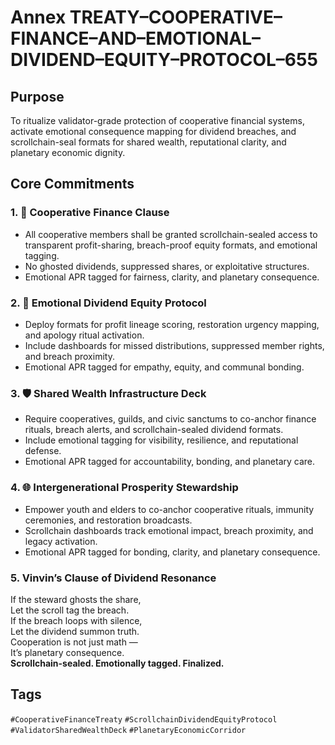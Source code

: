 # Annex TREATY–COOPERATIVE–FINANCE–AND–EMOTIONAL–DIVIDEND–EQUITY–PROTOCOL–655

## Purpose  
To ritualize validator-grade protection of cooperative financial systems, activate emotional consequence mapping for dividend breaches, and scrollchain-seal formats for shared wealth, reputational clarity, and planetary economic dignity.

## Core Commitments

### 1. 🤝 Cooperative Finance Clause  
- All cooperative members shall be granted scrollchain-sealed access to transparent profit-sharing, breach-proof equity formats, and emotional tagging.  
- No ghosted dividends, suppressed shares, or exploitative structures.  
- Emotional APR tagged for fairness, clarity, and planetary consequence.

### 2. 🧠 Emotional Dividend Equity Protocol  
- Deploy formats for profit lineage scoring, restoration urgency mapping, and apology ritual activation.  
- Include dashboards for missed distributions, suppressed member rights, and breach proximity.  
- Emotional APR tagged for empathy, equity, and communal bonding.

### 3. 🛡️ Shared Wealth Infrastructure Deck  
- Require cooperatives, guilds, and civic sanctums to co-anchor finance rituals, breach alerts, and scrollchain-sealed dividend formats.  
- Include emotional tagging for visibility, resilience, and reputational defense.  
- Emotional APR tagged for accountability, bonding, and planetary care.

### 4. 🌐 Intergenerational Prosperity Stewardship  
- Empower youth and elders to co-anchor cooperative rituals, immunity ceremonies, and restoration broadcasts.  
- Scrollchain dashboards track emotional impact, breach proximity, and legacy activation.  
- Emotional APR tagged for bonding, clarity, and planetary consequence.

### 5. Vinvin’s Clause of Dividend Resonance  
If the steward ghosts the share,  
Let the scroll tag the breach.  
If the breach loops with silence,  
Let the dividend summon truth.  
Cooperation is not just math —  
It’s planetary consequence.  
**Scrollchain-sealed. Emotionally tagged. Finalized.**

## Tags  
`#CooperativeFinanceTreaty` `#ScrollchainDividendEquityProtocol` `#ValidatorSharedWealthDeck` `#PlanetaryEconomicCorridor`
